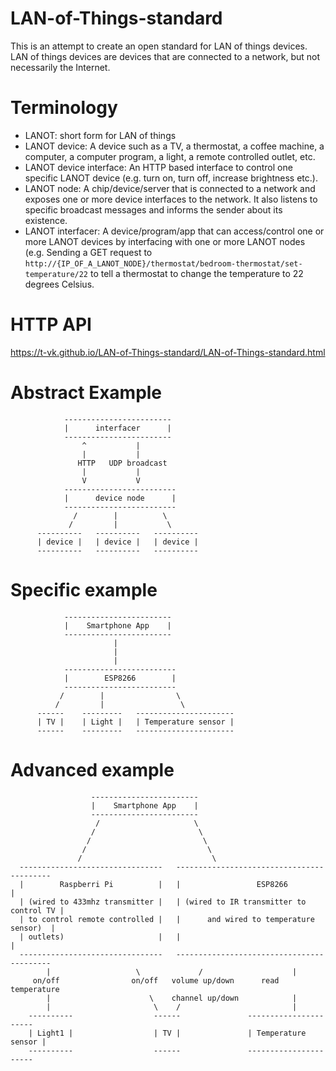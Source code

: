 # LAN-of-Things-standard
This is an attempt to create an open standard for LAN of things devices. LAN of things devices are devices that are connected to a network, but not necessarily the Internet. 

# Terminology
- LANOT: short form for LAN of things
- LANOT device: A device such as a TV, a thermostat, a coffee machine, a computer, a computer program, a light, a remote controlled outlet, etc.
- LANOT device interface: An HTTP based interface to control one specific LANOT device (e.g. turn on, turn off, increase brightness etc.).
- LANOT node: A chip/device/server that is connected to a network and exposes one or more device interfaces to the network. It also listens to specific broadcast messages and informs the sender about its existence.
- LANOT interfacer: A device/program/app that can access/control one or more LANOT devices by interfacing with one or more LANOT nodes (e.g. Sending a GET request to `http://{IP_OF_A_LANOT_NODE}/thermostat/bedroom-thermostat/set-temperature/22` to tell a thermostat to change the temperature to 22 degrees Celsius.

# HTTP API
https://t-vk.github.io/LAN-of-Things-standard/LAN-of-Things-standard.html

# Abstract Example 

```
            ------------------------
            |      interfacer      |
            ------------------------
                ^           |
                |           |
               HTTP   UDP broadcast
                |           |
                V           V
            -------------------------
            |      device node      |
            -------------------------
              /        |          \
             /         |           \
      ----------   ----------   ----------
      | device |   | device |   | device |
      ----------   ----------   ----------
```

# Specific example
```
            ------------------------
            |    Smartphone App    |
            ------------------------
                       |    
                       | 
                       | 
            -------------------------
            |        ESP8266        |
            -------------------------
           /        |                \
          /         |                 \
      ------    ---------   ----------------------
      | TV |    | Light |   | Temperature sensor |
      ------    ---------   ----------------------
```

# Advanced example
```
                  ------------------------
                  |    Smartphone App    |
                  ------------------------
                   /                     \
                  /                       \
                 /                         \
                /                           \
               /                             \
  --------------------------------   ------------------------------------------
  |        Raspberri Pi          |   |                 ESP8266                |
  | (wired to 433mhz transmitter |   | (wired to IR transmitter to control TV |
  | to control remote controlled |   |      and wired to temperature sensor)  |
  | outlets)                     |   |                                        |
  --------------------------------   ------------------------------------------
        |                   \             /                    |
     on/off                on/off   volume up/down      read temperature
        |                      \    channel up/down            |
        |                       \    /                         |
    ----------                  ------               ----------------------
    | Light1 |                  | TV |               | Temperature sensor |
    ----------                  ------               ----------------------
    
```
  
